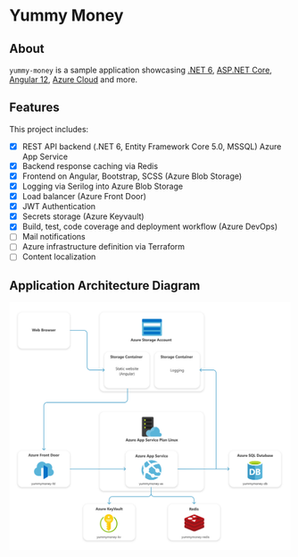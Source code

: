 # Yummy Money

## About

`yummy-money` is a sample application showcasing [.NET 6](https://dotnet.microsoft.com/download/dotnet/6.0), [ASP.NET Core](https://dotnet.microsoft.com/apps/aspnet), [Angular 12](https://angular.io/), [Azure Cloud](https://azure.microsoft.com/ru-ru/services/) and more.

<!-- Add live version -->

## Features

This project includes:

- [x] REST API backend (.NET 6, Entity Framework Core 5.0, MSSQL) Azure App Service
- [x] Backend response caching via Redis
- [x] Frontend on Angular, Bootstrap, SCSS (Azure Blob Storage)
- [x] Logging via Serilog into Azure Blob Storage
- [x] Load balancer (Azure Front Door)
- [x] JWT Authentication
- [x] Secrets storage (Azure Keyvault)
- [x] Build, test, code coverage and deployment workflow (Azure DevOps)
- [ ] Mail notifications
- [ ] Azure infrastructure definition via Terraform
- [ ] Content localization

## Application Architecture Diagram

![Application Architecture Diagram](/docs/application-architecture-diagram.svg?)
